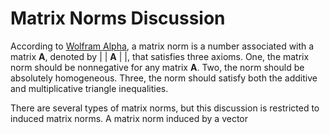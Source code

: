 # Matrix Norms Discussion

According to [Wolfram Alpha](http://mathworld.wolfram.com/MatrixNorm.html), a matrix norm is a number associated with a matrix **A**, denoted by | | **A** | |, that satisfies three axioms. One, the matrix norm should be nonnegative for any matrix **A**. Two, the norm should be absolutely homogeneous. Three, the norm should satisfy both the additive and multiplicative triangle inequalities.

There are several types of matrix norms, but this discussion is restricted to induced matrix norms. A matrix norm induced by a vector
